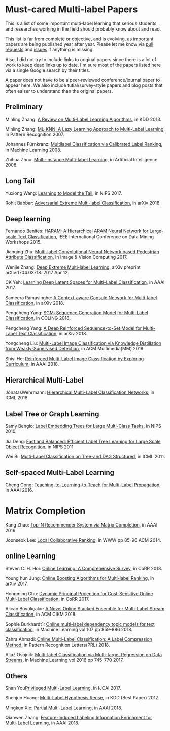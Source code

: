 # Must-cared Multi-label Papers #

This is a list of some important multi-label learning that serious students and researches working in the field should probably know about and read.

This list is far from complete or objective, and is evolving, as important papers are being published year after year. Please let me know via [pull requests](https://github.com/XSilverBullet/Multi-label-Paper/pulls "pull requests") and [issues](https://github.com/XSilverBullet/Multi-label-Paper/issues "issues") if anything is missing.

Also, I did not try to include links to original papers since there is a lot of work to keep dead links up to date. I'm sure most of the papers listed here via a single Google search by their titles.

A paper does not have to be a peer-reviewed conference/journal paper to appear here. We also include tutial/survey-style papers and blog posts that often eaiser to understand than the original papers.

## Preliminary ##

Minling Zhang: [A Review on Multi-Label Learning Algorithms](https://ieeexplore.ieee.org/document/#), in KDD 2013.

Minling Zhang: [ML-KNN: A Lazy Learning Approach to Multi-Label Learning](http://xueshu.baidu.com/s?wd=paperuri%3A%28839c996d643b502366a3e172b4e205c3%29&filter=sc_long_sign&tn=SE_xueshusource_2kduw22v&sc_vurl=http%3A%2F%2Fwww.sciencedirect.com%2Fscience%2Farticle%2Fpii%2FS0031320307000027&ie=utf-8&sc_us=13138069364991137487), in Pattern Recognition 2007.

Johannes Fürnkranz: [Multilabel Classification via Calibrated Label Ranking](http://link.springer.com/article/10.1007/s10994-008-5064-8), in Machine Learning 2008.

Zhihua Zhou: [Multi-instance Multi-label Learning](http://xueshu.baidu.com/s?wd=paperuri%3A%2868eebebc5538e497fa42bca0816b67eb%29&filter=sc_long_sign&tn=SE_xueshusource_2kduw22v&sc_vurl=http%3A%2F%2Fdl.acm.org%2Fcitation.cfm%3Fid%3D2069972&ie=utf-8&sc_us=7632619167345951016), in Artificial Intelligence 2008.


## Long Tail ##
Yuxiong Wang: [Learning to Model the Tail](https://papers.nips.cc/paper/7278-learning-to-model-the-tail), in NIPS 2017.

Rohit Babbar: [Adversarial Extreme Multi-label Classification](https://arxiv.org/pdf/1803.01570.pdf), in arXiv 2018. 

## Deep learning ##
Fernando Benites: [HARAM: A Hierarchical ARAM Neural Network for Large-scale Text Classification](http://doi.ieeecomputersociety.org/10.1109/ICDMW.2015.14),  IEEE International Conference on Data Mining Workshops 2015.

Jianqing Zhu: [Multi-label Convolutional Neural Network based Pedestrian Attribute Classification](http://xueshu.baidu.com/s?wd=paperuri%3A%28e1d5498801f8b037516b554573b4f8df%29&filter=sc_long_sign&tn=SE_xueshusource_2kduw22v&sc_vurl=http%3A%2F%2Fdl.acm.org%2Fcitation.cfm%3Fid%3D3063831&ie=utf-8&sc_us=117785351172552305), In Image & Vision Computing 2017.

Wenjie Zhang: [Deep Extreme Multi-label Learning](https://arxiv.org/abs/1704.03718), arXiv preprint arXiv:1704.03718. 2017 Apr 12.

CK Yeh: [Learning Deep Latent Spaces for Multi-Label Classification](http://www.aaai.org/ocs/index.php/AAAI/AAAI17/paper/download/14166/14487), in AAAI 2017.

Sameera Ramasinghe: [A Context-aware Capsule Network for Multi-label Classification](https://arxiv.org/pdf/1810.06231), in arXiv 2018.

Pengcheng Yang: [SGM: Sequence Generation Model for Multi-Label Classification](https://www.baidu.com/link?url=BLefAuc6hWJ8uPfTjcjzd1BaTKfs1wVIn-VWxILNL2zH_DGDcLCZchgLedw5g0Hy&wd=&eqid=af29ebe70000d849000000055bd51d21), in COLING 2018.

Pengcheng Yang: [A Deep Reinforced Sequence-to-Set Model for Multi-Label Text Classification](http://cn.arxiv.org/abs/1809.03118), in arXiv 2018.

Yongcheng Liu: [Multi-Label Image Classification via Knowledge Distillation from Weakly-Supervised Detection](), in ACM Multimedia(MM) 2018.

Shiyi He: [Reinforced Multi-Label Image Classification by Exploring Curriculum](), in AAAI 2018.

## Hierarchical Multi-Label ##
JônatasWehrmann: [Hierarchical Multi-Label Classification Networks](http://proceedings.mlr.press/v80/wehrmann18a.html), in ICML 2018.


## Label Tree or Graph Learning ##
Samy Bengio: [ Label Embedding Trees for Large Multi-Class Tasks](https://papers.nips.cc/paper/4027-label-embedding-trees-for-large-multi-class-tasks), in NIPS 2010.

Jia Deng: [Fast and Balanced: Efficient Label Tree Learning for Large Scale Object Recognition](http://vision.stanford.edu/pdf/NIPS2011_0391.pdf), in NIPS 2011.

Wei Bi: [Multi-Label Classification on Tree-and DAG Structured](http://xueshu.baidu.com/s?wd=paperuri%3A%287cf023b6fd8a4cf2eb5478dc8a0ff2dc%29&filter=sc_long_sign&tn=SE_xueshusource_2kduw22v&sc_vurl=http%3A%2F%2Fdl.acm.org%2Fcitation.cfm%3Fid%3D3104485&ie=utf-8&sc_us=11672686252934049672), in ICML 2011.

## Self-spaced Multi-Label Learning ##
Cheng Gong: [Teaching-to-Learning-to-Teach for Multi-Label Propagation](http://www.ee.columbia.edu/~wliu/AAAI16_MultiLP.pdf), in AAAI 2016.

# Matrix Completion #
Kang Zhao: [Top-N Recommender System via Matrix Completion](http://www.aaai.org/ocs/index.php/AAAI/AAAI16/paper/download/11824/11581), in AAAI 2016

Joonseok Lee: [Local Collaborative Ranking](https://dl.acm.org/citation.cfm?id=2567970), in WWW pp 85-96 ACM 2014.

## online Learning ##
Steven C. H. Hoi: [Online Learning: A Comprehensive Survey](http://cn.arxiv.org/abs/1802.02871v2), in CoRR 2018.

Young hun Jung: [Online Boosting Algorithms for Multi-label Ranking](http://cn.arxiv.org/abs/1710.08079), in arXiv 2017.

Hongming Chu: [Dynamic Principal Projection for Cost-Sensitive Online Multi-Label Classification](http://cn.arxiv.org/abs/1711.05060), in CoRR 2017.

Alican Büyükçakır: [A Novel Online Stacked Ensemble for Multi-Label Stream Classification](http://cn.arxiv.org/abs/1809.09994), in ACM CIKM 2018.

Sophie Burkhardt1: [Online multi-label dependency topic models for text classification](https://link.springer.com/article/10.1007/s10994-017-5689-6), in Machine Learning vol 107 pp 859-886 2018.

Zahra Ahmadi: [Online Multi-Label Classification: A Label Compression Method](http://cn.arxiv.org/abs/1804.01491), in Pattern Recognition Letters(PRL) 2018.

Aljaž Osojnik: [Multi-label Classification via Multi-target Regression on Data Streams](https://link.springer.com/article/10.1007%2Fs10994-016-5613-5), in Machine Learning vol 2016 pp 745-770 2017.

## Others ##
Shan You[Privileged Multi-Label Learning](https://www.ijcai.org/proceedings/2017/0466.pdf), in IJCAI 2017.

Shenjun Huang: [Multi-Label Hypothesis Reuse](http://xueshu.baidu.com/s?wd=paperuri%3A%28981a1ee84cce9088e3599d463a07784f%29&filter=sc_long_sign&tn=SE_xueshusource_2kduw22v&sc_vurl=http%3A%2F%2Fdl.acm.org%2Fcitation.cfm%3Fid%3D2339615&ie=utf-8&sc_us=12857114202461647535), in KDD (Best Paper) 2012.

Mingkun Xie: [Partial Multi-Label Learning](), in AAAI 2018.

Qianwen Zhang: [Feature-Induced Labeling Information Enrichment for Multi-Label Learning](), in AAAI 2018.